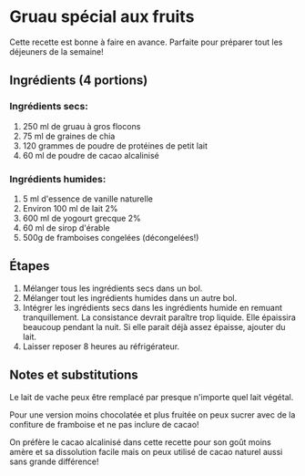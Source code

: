 # Gruau spécial aux fruits
Cette recette est bonne à faire en avance. Parfaite pour préparer tout les déjeuners de la semaine!
## Ingrédients (4 portions)
### Ingrédients secs:
 1. 250 ml de gruau à gros flocons
 2. 75 ml de graines de chia
 3. 120 grammes de poudre de protéines de petit lait
 4. 60 ml de poudre de cacao alcalinisé

### Ingrédients humides:

 1. 5 ml d'essence de vanille naturelle
 2. Environ 100 ml de lait 2%
 3. 600 ml de yogourt grecque 2%
 4. 60 ml de sirop d'érable
 5. 500g de framboises congelées (décongelées!)

## Étapes

 1. Mélanger tous les ingrédients secs dans un bol.
 2. Mélanger tout les ingrédients humides dans un autre bol.
 3. Intégrer les ingrédients secs dans les ingrédients humide en remuant tranquillement. La consistance devrait paraître trop liquide. Elle épaissira beaucoup pendant la nuit. Si elle parait déjà assez épaisse, ajouter du lait.
 4. Laisser reposer 8 heures au réfrigérateur.

## Notes et substitutions

Le lait de vache peux être remplacé par presque n'importe quel lait végétal.

Pour une version moins chocolatée et plus fruitée on peux sucrer avec de la confiture de framboise et ne pas inclure de cacao!

On préfère le cacao alcalinisé dans cette recette pour son goût moins amère et sa dissolution facile mais on peux utilisé de cacao naturel aussi sans grande différence!
